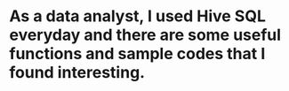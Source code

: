 # As a data analyst, I used Hive SQL everyday and there are some useful functions and sample codes that I found interesting.


